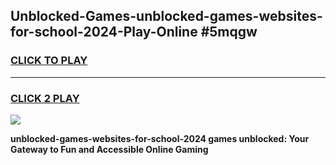 
## Unblocked-Games-unblocked-games-websites-for-school-2024-Play-Online #5mqgw
<h3>
<a href="https://news.freeplayer.one?title=unblocked-games-websites-for-school-2024&ref=3">CLICK TO PLAY</a></h3>
<hr>

<h3>
<a href="https://news.freeplayer.one?title=unblocked-games-websites-for-school-2024&ref=3">CLICK 2 PLAY</a>
  
</h3>

<a href="https://news.freeplayer.one?title=unblocked-games-websites-for-school-2024&ref=3"><img src="https://clearcache.store/games.png"></a>


**unblocked-games-websites-for-school-2024 games unblocked: Your Gateway to Fun and Accessible Online Gaming**
